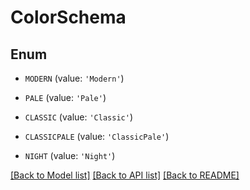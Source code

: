 # ColorSchema


## Enum

* `MODERN` (value: `'Modern'`)

* `PALE` (value: `'Pale'`)

* `CLASSIC` (value: `'Classic'`)

* `CLASSICPALE` (value: `'ClassicPale'`)

* `NIGHT` (value: `'Night'`)

[[Back to Model list]](../README.md#documentation-for-models) [[Back to API list]](../README.md#documentation-for-api-endpoints) [[Back to README]](../README.md)


